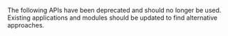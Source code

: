 
The following APIs have been deprecated and should no longer be used. Existing
applications and modules should be updated to find alternative approaches.

